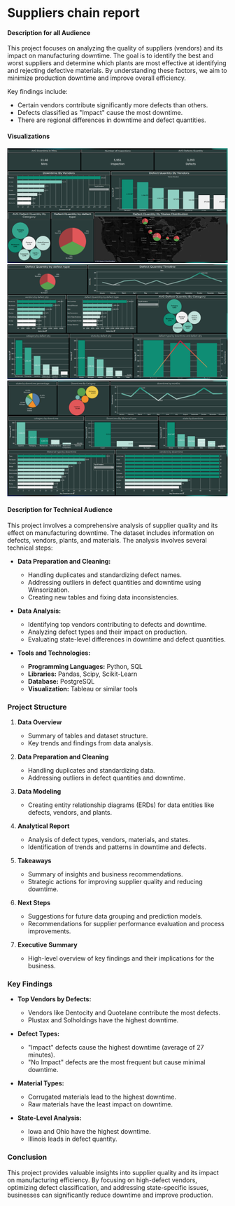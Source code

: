 # Suppliers chain report 

#### Description for all Audience

This project focuses on analyzing the quality of suppliers (vendors) and its impact on manufacturing downtime. The goal is to identify the best and worst suppliers and determine which plants are most effective at identifying and rejecting defective materials. By understanding these factors, we aim to minimize production downtime and improve overall efficiency.

Key findings include:
- Certain vendors contribute significantly more defects than others.
- Defects classified as "Impact" cause the most downtime.
- There are regional differences in downtime and defect quantities.

#### Visualizations
![Dashboard1](Dashboard_1.png)
![Dashboard2](Dashboard_2.png)
![Dashboard3](Dashboard3.png)

#### Description for Technical Audience

This project involves a comprehensive analysis of supplier quality and its effect on manufacturing downtime. The dataset includes information on defects, vendors, plants, and materials. The analysis involves several technical steps:

- **Data Preparation and Cleaning:**
  - Handling duplicates and standardizing defect names.
  - Addressing outliers in defect quantities and downtime using Winsorization.
  - Creating new tables and fixing data inconsistencies.

- **Data Analysis:**
  - Identifying top vendors contributing to defects and downtime.
  - Analyzing defect types and their impact on production.
  - Evaluating state-level differences in downtime and defect quantities.

- **Tools and Technologies:**
  - **Programming Languages:** Python, SQL
  - **Libraries:** Pandas, Scipy, Scikit-Learn
  - **Database:** PostgreSQL
  - **Visualization:** Tableau or similar tools

### Project Structure

1. **Data Overview**
   - Summary of tables and dataset structure.
   - Key trends and findings from data analysis.

2. **Data Preparation and Cleaning**
   - Handling duplicates and standardizing data.
   - Addressing outliers in defect quantities and downtime.

3. **Data Modeling**
   - Creating entity relationship diagrams (ERDs) for data entities like defects, vendors, and plants.

4. **Analytical Report**
   - Analysis of defect types, vendors, materials, and states.
   - Identification of trends and patterns in downtime and defects.

5. **Takeaways**
   - Summary of insights and business recommendations.
   - Strategic actions for improving supplier quality and reducing downtime.

6. **Next Steps**
   - Suggestions for future data grouping and prediction models.
   - Recommendations for supplier performance evaluation and process improvements.

7. **Executive Summary**
   - High-level overview of key findings and their implications for the business.

### Key Findings

- **Top Vendors by Defects:**
  - Vendors like Dentocity and Quotelane contribute the most defects.
  - Plustax and Solholdings have the highest downtime.

- **Defect Types:**
  - "Impact" defects cause the highest downtime (average of 27 minutes).
  - "No Impact" defects are the most frequent but cause minimal downtime.

- **Material Types:**
  - Corrugated materials lead to the highest downtime.
  - Raw materials have the least impact on downtime.

- **State-Level Analysis:**
  - Iowa and Ohio have the highest downtime.
  - Illinois leads in defect quantity.

### Conclusion

This project provides valuable insights into supplier quality and its impact on manufacturing efficiency. By focusing on high-defect vendors, optimizing defect classification, and addressing state-specific issues, businesses can significantly reduce downtime and improve production.